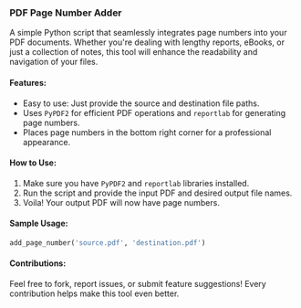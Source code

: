 ### **PDF Page Number Adder**

A simple Python script that seamlessly integrates page numbers into your PDF documents. Whether you're dealing with lengthy reports, eBooks, or just a collection of notes, this tool will enhance the readability and navigation of your files.

#### **Features**:
- Easy to use: Just provide the source and destination file paths.
- Uses `PyPDF2` for efficient PDF operations and `reportlab` for generating page numbers.
- Places page numbers in the bottom right corner for a professional appearance.

#### **How to Use**:
1. Make sure you have `PyPDF2` and `reportlab` libraries installed.
2. Run the script and provide the input PDF and desired output file names.
3. Voila! Your output PDF will now have page numbers.

#### **Sample Usage**:
```python
add_page_number('source.pdf', 'destination.pdf')
```

#### **Contributions**:
Feel free to fork, report issues, or submit feature suggestions! Every contribution helps make this tool even better.
